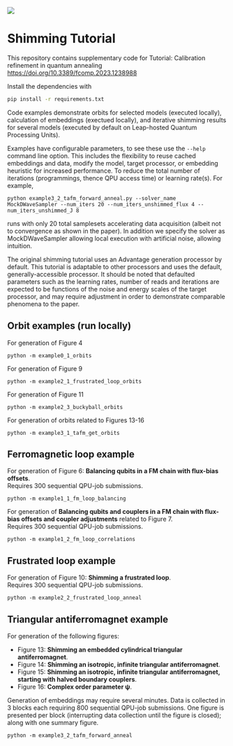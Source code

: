 ![](https://img.shields.io/pypi/pyversions/dwave-ocean-sdk.svg)

# Shimming Tutorial

This repository contains supplementary code for
Tutorial: Calibration refinement in quantum annealing
https://doi.org/10.3389/fcomp.2023.1238988

Install the dependencies with
```bash
pip install -r requirements.txt
```

Code examples demonstrate orbits for selected models (executed locally),
calculation of embeddings (exectued locally),
and iterative shimming results for several models (executed by default on
Leap-hosted Quantum Processing Units).

Examples have configurable parameters, to see these use the `--help`
command line option. This includes the flexibility to reuse cached
embeddings and data, modify the model, target processor, or embedding
heuristic for increased performance. To reduce the total number
of iterations (programmings, thence QPU access time) or learning rate(s).
For example,
```
python example3_2_tafm_forward_anneal.py --solver_name MockDWaveSampler --num_iters 20 --num_iters_unshimmed_flux 4 --num_iters_unshimmed_J 8
```
runs with only 20 total samplesets accelerating data acquisition (albeit
not to convergence as shown in the paper). In addition we specify the
solver as MockDWaveSampler allowing local execution with artificial noise,
allowing intuition.

The original shimming tutorial uses an Advantage generation processor
by default. This tutorial is adaptable to other processors and uses the default,
generally-accessible processor.
It should be noted that defaulted parameters such as the learning rates,
number of reads and iterations are expected to be functions of the noise and
energy scales of the target processor, and may require adjustment in
order to demonstrate comparable phenomena to the paper.

## Orbit examples (run locally)

For generation of Figure 4
```
python -m example0_1_orbits
```

For generation of Figure 9
```
python -m example2_1_frustrated_loop_orbits
```

For generation of Figure 11
```
python -m example2_3_buckyball_orbits
```

For generation of orbits related to Figures 13-16
```
python -m example3_1_tafm_get_orbits
```

## Ferromagnetic loop example
For generation of Figure 6: **Balancing qubits in a FM chain with flux-bias offsets**. <br>
Requires 300 sequential QPU-job submissions.
```
python -m example1_1_fm_loop_balancing
```
For generation of **Balancing qubits and couplers in a FM chain with flux-bias offsets and coupler adjustments** related to Figure 7. <br>
Requires 300 sequential QPU-job submissions.
```
python -m example1_2_fm_loop_correlations
```

## Frustrated loop example
For generation of Figure 10: **Shimming a frustrated loop**. <br>
Requires 300 sequential QPU-job submissions.
```
python -m example2_2_frustrated_loop_anneal
```

## Triangular antiferromagnet example
For generation of the following figures:
- Figure 13: **Shimming an embedded cylindrical triangular antiferromagnet**. <br>
- Figure 14: **Shimming an isotropic, infinite triangular antiferromagnet**. <br>
- Figure 15: **Shimming an isotropic, infinite triangular antiferromagnet, starting with halved boundary couplers**. <br>
- Figure 16: **Complex order parameter ψ**. <br>

Generation of embeddings may require several minutes.
Data is collected in 3 blocks each requiring 800 sequential QPU-job submissions.
One figure is presented per block (interrupting data collection until the
figure is closed); along with one summary figure.
```
python -m example3_2_tafm_forward_anneal
```
